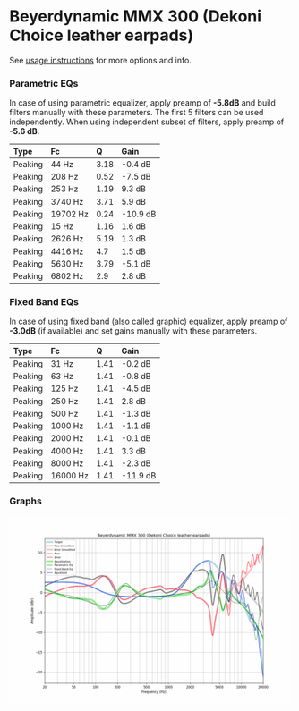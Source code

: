 # Beyerdynamic MMX 300 (Dekoni Choice leather earpads)
See [usage instructions](https://github.com/jaakkopasanen/AutoEq#usage) for more options and info.

### Parametric EQs
In case of using parametric equalizer, apply preamp of **-5.8dB** and build filters manually
with these parameters. The first 5 filters can be used independently.
When using independent subset of filters, apply preamp of **-5.6 dB**.

| Type    | Fc       |    Q | Gain     |
|:--------|:---------|:-----|:---------|
| Peaking | 44 Hz    | 3.18 | -0.4 dB  |
| Peaking | 208 Hz   | 0.52 | -7.5 dB  |
| Peaking | 253 Hz   | 1.19 | 9.3 dB   |
| Peaking | 3740 Hz  | 3.71 | 5.9 dB   |
| Peaking | 19702 Hz | 0.24 | -10.9 dB |
| Peaking | 15 Hz    | 1.16 | 1.6 dB   |
| Peaking | 2626 Hz  | 5.19 | 1.3 dB   |
| Peaking | 4416 Hz  | 4.7  | 1.5 dB   |
| Peaking | 5630 Hz  | 3.79 | -5.1 dB  |
| Peaking | 6802 Hz  | 2.9  | 2.8 dB   |

### Fixed Band EQs
In case of using fixed band (also called graphic) equalizer, apply preamp of **-3.0dB**
(if available) and set gains manually with these parameters.

| Type    | Fc       |    Q | Gain     |
|:--------|:---------|:-----|:---------|
| Peaking | 31 Hz    | 1.41 | -0.2 dB  |
| Peaking | 63 Hz    | 1.41 | -0.8 dB  |
| Peaking | 125 Hz   | 1.41 | -4.5 dB  |
| Peaking | 250 Hz   | 1.41 | 2.8 dB   |
| Peaking | 500 Hz   | 1.41 | -1.3 dB  |
| Peaking | 1000 Hz  | 1.41 | -1.1 dB  |
| Peaking | 2000 Hz  | 1.41 | -0.1 dB  |
| Peaking | 4000 Hz  | 1.41 | 3.3 dB   |
| Peaking | 8000 Hz  | 1.41 | -2.3 dB  |
| Peaking | 16000 Hz | 1.41 | -11.9 dB |

### Graphs
![](./Beyerdynamic%20MMX%20300%20(Dekoni%20Choice%20leather%20earpads).png)